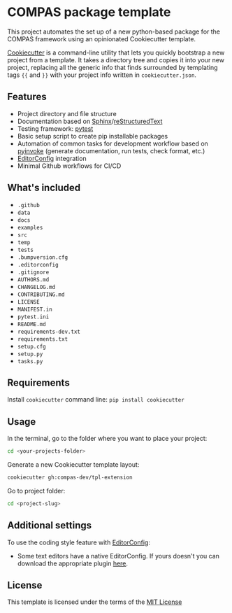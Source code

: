 # COMPAS package template

This project automates the set up of a new python-based package for the COMPAS framework using an opinionated Cookiecutter template.

[Cookiecutter](https://cookiecutter.readthedocs.io/en/latest/readme.html#)
is a command-line utility that lets you quickly bootstrap a new project from a template.
It takes a directory tree and copies it into your new project,
replacing all the generic info that finds surrounded by templating tags `{{` and `}}` with your project info written in `cookiecutter.json`.

## Features

* Project directory and file structure
* Documentation based on [Sphinx](http://www.sphinx-doc.org/en/master/)/[reStructuredText](http://docutils.sourceforge.net/rst.html)
* Testing framework: [pytest](https://docs.pytest.org/en/latest/)
* Basic setup script to create pip installable packages
* Automation of common tasks for development workflow based on [pyinvoke](http://www.pyinvoke.org/) (generate documentation, run tests, check format, etc.)
* [EditorConfig](https://editorconfig.org/) integration
* Minimal Github workflows for CI/CD

## What's included

* `.github`
* `data`
* `docs`
* `examples`
* `src`
* `temp`
* `tests`
* `.bumpversion.cfg`
* `.editorconfig`
* `.gitignore`
* `AUTHORS.md`
* `CHANGELOG.md`
* `CONTRIBUTING.md`
* `LICENSE`
* `MANIFEST.in`
* `pytest.ini`
* `README.md`
* `requirements-dev.txt`
* `requirements.txt`
* `setup.cfg`
* `setup.py`
* `tasks.py`

## Requirements

Install `cookiecutter` command line: `pip install cookiecutter`

## Usage

In the terminal, go to the folder where you want to place your project:

```bash
cd <your-projects-folder>
```

Generate a new Cookiecutter template layout:

```bash
cookiecutter gh:compas-dev/tpl-extension
```

Go to project folder:

```bash
cd <project-slug>
```

## Additional settings

To use the coding style feature with [EditorConfig](https://editorconfig.org/):

* Some text editors have a native EditorConfig.
  If yours doesn't you can download the appropriate plugin [here](https://editorconfig.org/#download).

## License

This template is licensed under the terms of the [MIT License](/LICENSE)
